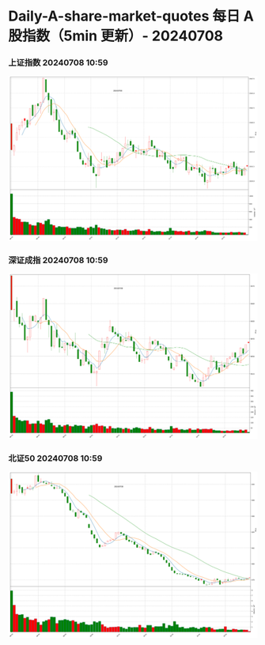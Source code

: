 
# Daily-A-share-market-quotes 每日 A 股指数（5min 更新）- 20240708

### 上证指数 20240708 10:59
![](./fig/2024/7/20240708-sh000001.png)

### 深证成指 20240708 10:59
![](./fig/2024/7/20240708-sz399001.png)

### 北证50 20240708 10:59
![](./fig/2024/7/20240708-bj899050.png)

